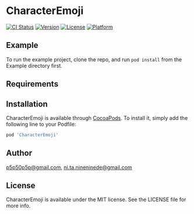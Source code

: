 # CharacterEmoji

[![CI Status](https://img.shields.io/travis/p5p50p5p@gmail.com/CharacterEmoji.svg?style=flat)](https://travis-ci.org/p5p50p5p@gmail.com/CharacterEmoji)
[![Version](https://img.shields.io/cocoapods/v/CharacterEmoji.svg?style=flat)](https://cocoapods.org/pods/CharacterEmoji)
[![License](https://img.shields.io/cocoapods/l/CharacterEmoji.svg?style=flat)](https://cocoapods.org/pods/CharacterEmoji)
[![Platform](https://img.shields.io/cocoapods/p/CharacterEmoji.svg?style=flat)](https://cocoapods.org/pods/CharacterEmoji)

## Example

To run the example project, clone the repo, and run `pod install` from the Example directory first.

## Requirements

## Installation

CharacterEmoji is available through [CocoaPods](https://cocoapods.org). To install
it, simply add the following line to your Podfile:

```ruby
pod 'CharacterEmoji'
```

## Author

p5p50p5p@gmail.com, ni.ta.nineninede@gmail.com

## License

CharacterEmoji is available under the MIT license. See the LICENSE file for more info.
